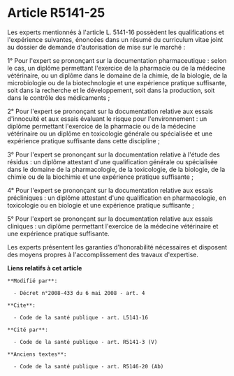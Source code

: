 # Article R5141-25

Les experts mentionnés à l'article L. 5141-16 possèdent les qualifications et l'expérience suivantes, énoncées dans un résumé
du curriculum vitae joint au dossier de demande d'autorisation de mise sur le marché : 

1° Pour l'expert se prononçant sur la documentation pharmaceutique : selon le cas, un diplôme permettant l'exercice de la
pharmacie ou de la médecine vétérinaire, ou un diplôme dans le domaine de la chimie, de la biologie, de la microbiologie ou
de la biotechnologie et une expérience pratique suffisante, soit dans la recherche et le développement, soit dans la
production, soit dans le contrôle des médicaments ; 

2° Pour l'expert se prononçant sur la documentation relative aux essais d'innocuité et aux essais évaluant le risque pour
l'environnement : un diplôme permettant l'exercice de la pharmacie ou de la médecine vétérinaire ou un diplôme en toxicologie
générale ou spécialisée et une expérience pratique suffisante dans cette discipline ; 

3° Pour l'expert se prononçant sur la documentation relative à l'étude des résidus : un diplôme attestant d'une qualification
générale ou spécialisée dans le domaine de la pharmacologie, de la toxicologie, de la biologie, de la chimie ou de la
biochimie et une expérience pratique suffisante ; 

4° Pour l'expert se prononçant sur la documentation relative aux essais précliniques : un diplôme attestant d'une
qualification en pharmacologie, en toxicologie ou en biologie et une expérience pratique suffisante ; 

5° Pour l'expert se prononçant sur la documentation relative aux essais cliniques : un diplôme permettant l'exercice de la
médecine vétérinaire et une expérience pratique suffisante. 

Les experts présentent les garanties d'honorabilité nécessaires et disposent des moyens propres à l'accomplissement des
travaux d'expertise.

**Liens relatifs à cet article**

	**Modifié par**:

	  - Décret n°2008-433 du 6 mai 2008 - art. 4

	**Cite**:

	  - Code de la santé publique - art. L5141-16

	**Cité par**:

	  - Code de la santé publique - art. R5141-3 (V)

	**Anciens textes**:

	  - Code de la santé publique - art. R5146-20 (Ab)
